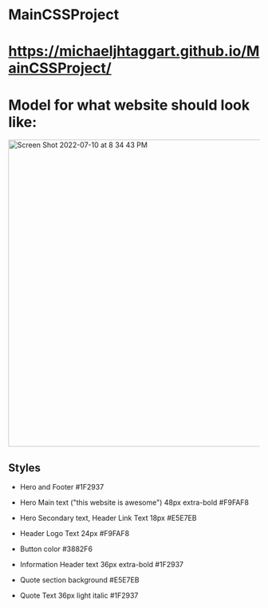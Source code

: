 # MainCSSProject

# https://michaeljhtaggart.github.io/MainCSSProject/

# Model for what website should look like:

<img width="614" alt="Screen Shot 2022-07-10 at 8 34 43 PM" src="https://user-images.githubusercontent.com/63270278/178641782-397514ef-b34a-41fb-8dd7-23637e794c48.png">

## Styles

- Hero and Footer
#1F2937

- Hero Main text ("this website is awesome")
48px extra-bold #F9FAF8

- Hero Secondary text, Header Link Text
18px #E5E7EB

- Header Logo Text
24px #F9FAF8

- Button color
#3882F6

- Information Header text
36px extra-bold #1F2937

- Quote section background
#E5E7EB

- Quote Text
36px light italic #1F2937
